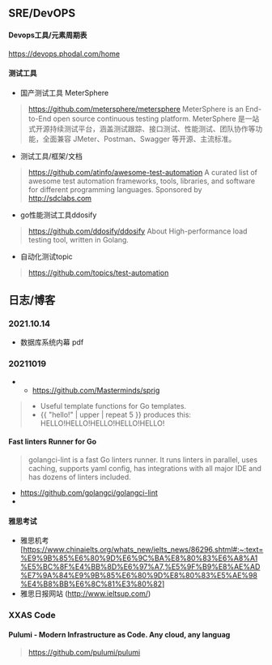 ## SRE/DevOPS
#### Devops工具/元素周期表
https://devops.phodal.com/home
#### 测试工具
- 国产测试工具 MeterSphere
> https://github.com/metersphere/metersphere
> MeterSphere is an End-to-End open source continuous testing platform. MeterSphere 是一站式开源持续测试平台，涵盖测试跟踪、接口测试、性能测试、团队协作等功能，全面兼容 JMeter、Postman、Swagger 等开源、主流标准。
- 测试工具/框架/文档
> https://github.com/atinfo/awesome-test-automation
> A curated list of awesome test automation frameworks, tools, libraries, and software for different programming languages. Sponsored by http://sdclabs.com
- go性能测试工具ddosify
> https://github.com/ddosify/ddosify
> About High-performance load testing tool, written in Golang.
- 自动化测试topic 
> https://github.com/topics/test-automation

## 日志/博客
### 2021.10.14
- 数据库系统内幕 pdf


### 20211019
- - https://github.com/Masterminds/sprig
> - Useful template functions for Go templates.
> - {{ "hello!" | upper | repeat 5 }} produces this: HELLO!HELLO!HELLO!HELLO!HELLO!

#### Fast linters Runner for Go
> golangci-lint is a fast Go linters runner. It runs linters in parallel, uses caching, supports yaml config, has integrations with all major IDE and has dozens of linters included.
- https://github.com/golangci/golangci-lint
- 
#### 雅思考试
- 雅思机考[https://www.chinaielts.org/whats_new/ielts_news/86296.shtml#:~:text=%E9%9B%85%E6%80%9D%E6%9C%BA%E8%80%83%E6%A8%A1%E5%BC%8F%E4%BB%8D%E6%97%A7,%E5%9F%B9%E8%AE%AD%E7%9A%84%E9%9B%85%E6%80%9D%E8%80%83%E5%AE%98%E4%B8%BB%E6%8C%81%E3%80%82]
- 雅思日报网站 (http://www.ieltsup.com/)

### XXAS Code
#### Pulumi - Modern Infrastructure as Code. Any cloud, any languag
> https://github.com/pulumi/pulumi
> 
